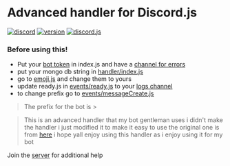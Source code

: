 # Advanced handler for Discord.js 
[![discord](https://img.shields.io/badge/discord-join%20our%20server-5865F2.svg?style=flat-square&logo=discord)](https://discord.gg/j3YamACwPu)  [![version](https://img.shields.io/badge/version-1.0.3-brightgreen.svg?style=flat-square)](https://github.com/Shinpi-Tekita/advanced-handler/releases/tag/v1.0.3)  [![discord.js](https://img.shields.io/badge/discord.js-v13-CB3837.svg?style=flat-square&logo=npm)](https://www.npmjs.com/package/discord.js/v/13.12.0)


### Before using this! 

* Put your [bot token](https://github.com/Shinpi-Tekita/advanced-handler/blob/main/index.js#:~:text=client.login(%22Your%20Token%22)%3B) in index.js and have a [channel for errors](https://github.com/Shinpi-Tekita/advanced-handler/blob/main/index.js#:~:text=let%20errChannel%20%3D%20%22Your%20logs%20channel%20id%22%3B)
* put your mongo db string in [handler/index.js](https://github.com/Shinpi-Tekita/advanced-handler/blob/main/handler/index.js#:~:text=await%20mongoose.connect(%22Your%20Mongo%20String%22).then(()%20%3D%3E%20console.log(%27Connected%20to%20mongodb%27))%3B)
* go to [emoji.js](https://github.com/Shinpi-Tekita/advanced-handler/blob/main/emojis.js) and change them to yours
* update ready.js in [events/ready.js](https://github.com/Shinpi-Tekita/advanced-handler/blob/main/events/ready.js) to your [logs channel](https://github.com/Shinpi-Tekita/advanced-handler/blob/main/events/ready.js#:~:text=%27Your%20logs%20channel%20id%27)
* to change prefix go to [events/messageCreate.js](https://github.com/Shinpi-Tekita/advanced-handler/blob/main/events/messageCreate.js#:~:text=%7D%20if(!data)%20%7B-,const%20prefix%20%3D%20%22%24%22,-custom%20%3D%20prefix)

>The prefix for the bot is >

>This is an advanced handler that my bot gentleman uses 
>i didn't make the handler i just modified it to make it easy to use the original one is from [here](https://github.com/reconlx/djs-base-handler) 
>i hope yall enjoy using this handler as i enjoy using it for my bot

Join the [server](https://discord.gg/j3YamACwPu) for additional help
